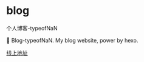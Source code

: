 # blog

个人博客-typeofNaN

:cowboy_hat_face: Blog-typeofNaN. My blog website, power by hexo.

[线上地址](https://typeofNaN.github.io/hexo-blog/)